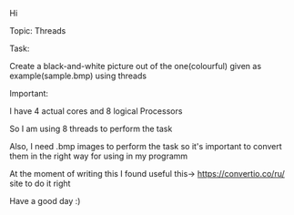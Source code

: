 Hi

Topic: Threads

Task:

Create a black-and-white picture out of the one(colourful) given as example(sample.bmp) using threads

Important:

I have 4 actual cores and 8 logical Processors

So I am using 8 threads to perform the task

Also, I need .bmp images to perform the task so it's important to convert them in the right way for using in my programm

At the moment of writing this I found useful this-> https://convertio.co/ru/  site to do it right

Have a good day :)
